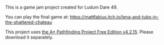 This is a game jam project created for Ludum Dare 49.

You can play the final game at: https://mattfabius.itch.io/lena-and-tubs-in-the-shattered-chateau

This project uses [the A* Pathfinding Project Free Edition v4.2.15](https://arongranberg.com/astar/). Please download it separately.